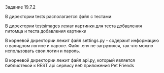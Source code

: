 Задание 19.7.2

В директории tests располагается файл с тестами

В директории testsimages лежат картинки для теста добавления питомца и теста добавления картинки

В корневой директории лежит файл settings.py - содержит информацию о валидном логине и пароле. Файл .env не загрузился, так что можно использовать свои логин и пароль.

В корневой директории лежит файл api.py, который является библиотекой к REST api сервису веб приложения Pet Friends

